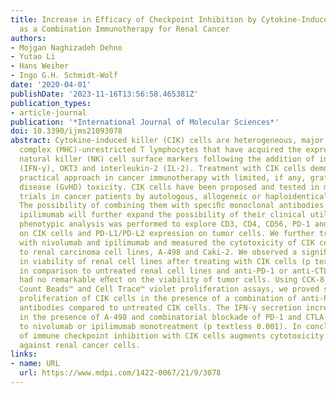 ```yaml
---
title: Increase in Efficacy of Checkpoint Inhibition by Cytokine-Induced-Killer Cells
  as a Combination Immunotherapy for Renal Cancer
authors:
- Mojgan Naghizadeh Dehno
- Yutao Li
- Hans Weiher
- Ingo G.H. Schmidt-Wolf
date: '2020-04-01'
publishDate: '2023-11-16T13:56:58.465381Z'
publication_types:
- article-journal
publication: '*International Journal of Molecular Sciences*'
doi: 10.3390/ijms21093078
abstract: Cytokine-induced killer (CIK) cells are heterogeneous, major histocompatibility
  complex (MHC)-unrestricted T lymphocytes that have acquired the expression of several
  natural killer (NK) cell surface markers following the addition of interferon gamma
  (IFN-γ), OKT3 and interleukin-2 (IL-2). Treatment with CIK cells demonstrates a
  practical approach in cancer immunotherapy with limited, if any, graft versus host
  disease (GvHD) toxicity. CIK cells have been proposed and tested in many clinical
  trials in cancer patients by autologous, allogeneic or haploidentical administration.
  The possibility of combining them with speciﬁc monoclonal antibodies nivolumab and
  ipilimumab will further expand the possibility of their clinical utilization. Initially,
  phenotypic analysis was performed to explore CD3, CD4, CD56, PD-1 and CTLA-4 expression
  on CIK cells and PD-L1/PD-L2 expression on tumor cells. We further treated CIK cells
  with nivolumab and ipilimumab and measured the cytotoxicity of CIK cells cocultured
  to renal carcinoma cell lines, A-498 and Caki-2. We observed a signiﬁcant decrease
  in viability of renal cell lines after treating with CIK cells (p textless 0.0001)
  in comparison to untreated renal cell lines and anti-PD-1 or anti-CTLA-4 treatment
  had no remarkable eﬀect on the viability of tumor cells. Using CCK-8, Precision
  Count Beads™ and Cell Trace™ violet proliferation assays, we proved signiﬁcant increased
  proliferation of CIK cells in the presence of a combination of anti-PD-1 and anti-CTLA-4
  antibodies compared to untreated CIK cells. The IFN-γ secretion increased signiﬁcantly
  in the presence of A-498 and combinatorial blockade of PD-1 and CTLA-4 compared
  to nivolumab or ipilimumab monotreatment (p textless 0.001). In conclusion, a combination
  of immune checkpoint inhibition with CIK cells augments cytotoxicity of CIK cells
  against renal cancer cells.
links:
- name: URL
  url: https://www.mdpi.com/1422-0067/21/9/3078
---
```

